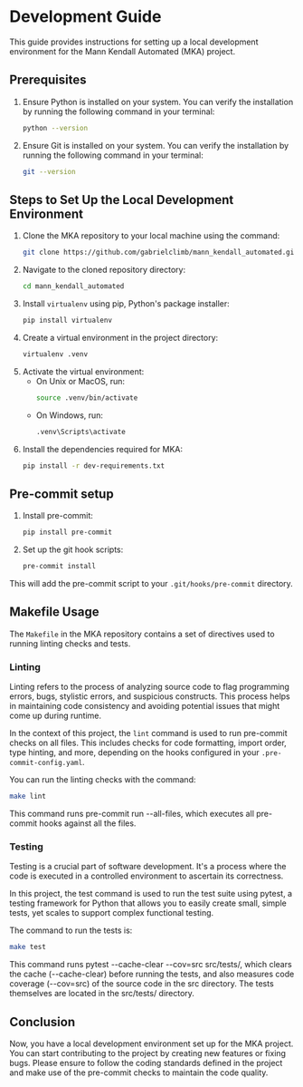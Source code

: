 # Development Guide

This guide provides instructions for setting up a local development environment for the Mann Kendall Automated (MKA) project.

## Prerequisites

1. Ensure Python is installed on your system. You can verify the installation by running the following command in your terminal:
    ```bash
    python --version
    ```
2. Ensure Git is installed on your system. You can verify the installation by running the following command in your terminal:
    ```bash
    git --version
    ```

## Steps to Set Up the Local Development Environment

1. Clone the MKA repository to your local machine using the command:
    ```bash
    git clone https://github.com/gabrielclimb/mann_kendall_automated.git
    ```
2. Navigate to the cloned repository directory:
    ```bash
    cd mann_kendall_automated
    ```
3. Install `virtualenv` using pip, Python's package installer:
    ```bash
    pip install virtualenv
    ```
4. Create a virtual environment in the project directory:
    ```bash
    virtualenv .venv
    ```
5. Activate the virtual environment:
    - On Unix or MacOS, run:
        ```bash
        source .venv/bin/activate
        ```
    - On Windows, run:
        ```bash
        .venv\Scripts\activate
        ```
6. Install the dependencies required for MKA:
    ```bash
    pip install -r dev-requirements.txt
    ```

## Pre-commit setup

1. Install pre-commit:
    ```bash
    pip install pre-commit
    ```
2. Set up the git hook scripts:
    ```bash
    pre-commit install
    ```

This will add the pre-commit script to your `.git/hooks/pre-commit` directory.

## Makefile Usage

The `Makefile` in the MKA repository contains a set of directives used to running linting checks and tests.

### Linting

Linting refers to the process of analyzing source code to flag programming errors, bugs, stylistic errors, and suspicious constructs. This process helps in maintaining code consistency and avoiding potential issues that might come up during runtime.

In the context of this project, the `lint` command is used to run pre-commit checks on all files. This includes checks for code formatting, import order, type hinting, and more, depending on the hooks configured in your `.pre-commit-config.yaml`.

You can run the linting checks with the command:

```bash
make lint
```
This command runs pre-commit run --all-files, which executes all pre-commit hooks against all the files.

### Testing
Testing is a crucial part of software development. It's a process where the code is executed in a controlled environment to ascertain its correctness.

In this project, the test command is used to run the test suite using pytest, a testing framework for Python that allows you to easily create small, simple tests, yet scales to support complex functional testing.

The command to run the tests is:

```bash
make test
```

This command runs pytest --cache-clear --cov=src src/tests/, which clears the cache (--cache-clear) before running the tests, and also measures code coverage (--cov=src) of the source code in the src directory. The tests themselves are located in the src/tests/ directory.

## Conclusion

Now, you have a local development environment set up for the MKA project. You can start contributing to the project by creating new features or fixing bugs. Please ensure to follow the coding standards defined in the project and make use of the pre-commit checks to maintain the code quality.

